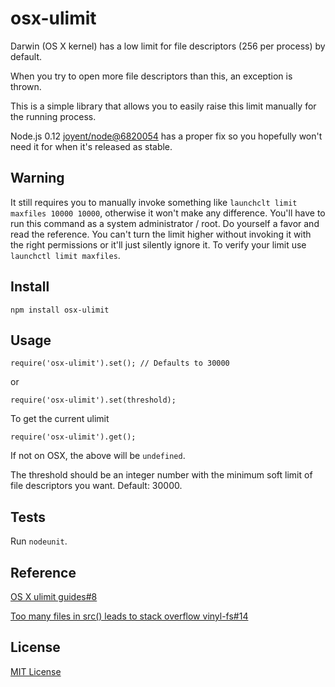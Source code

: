# osx-ulimit
Darwin (OS X kernel) has a low limit for file descriptors (256 per process) by default.

When you try to open more file descriptors than this, an exception is thrown.

This is a simple library that allows you to easily raise this limit manually for the running process.

Node.js 0.12 [joyent/node@6820054](https://github.com/joyent/node/commit/6820054d2d42ff9274ea0755bea59cfc4f26f353) has a proper fix so you hopefully won't need it for when it's released as stable.

## Warning
It still requires you to manually invoke something like `launchclt limit maxfiles 10000 10000`, otherwise it won't make any difference. You'll have to run this command as a system administrator / root. Do yourself a favor and read the reference. You can't turn the limit higher without invoking it with the right permissions or it'll just silently ignore it. To verify your limit use `launchctl limit maxfiles`.

## Install

```
npm install osx-ulimit
```

## Usage
```
require('osx-ulimit').set(); // Defaults to 30000
```

or

```
require('osx-ulimit').set(threshold);
```

To get the current ulimit

```
require('osx-ulimit').get();
```

If not on OSX, the above will be `undefined`.

The threshold should be an integer number with the minimum soft limit of file descriptors you want. Default: 30000.

## Tests
Run `nodeunit`.

## Reference
[OS X ulimit guides#8](https://github.com/sindresorhus/guides/issues/8)

[Too many files in src() leads to stack overflow vinyl-fs#14](https://github.com/wearefractal/vinyl-fs/issues/14)

## License
[MIT License](http://henvic.mit-license.org/)

